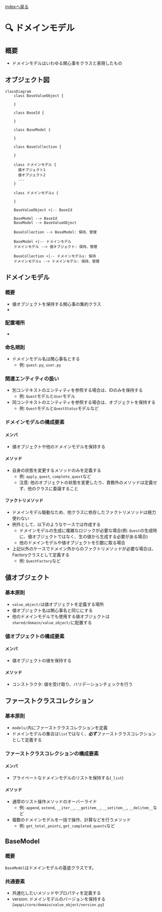 [indexへ戻る](../index.md)
# 🔍 ドメインモデル

## 概要
- ドメインモデルはいわゆる関心事をクラスと表現したもの

## オブジェクト図
```mermaid
classDiagram
    class BaseValueObject {
      
    }

    class BaseId {
      
    }

    class BaseModel {

    }

    class BaseCollection {
      
    }

    class ドメインモデル {
      値オブジェクト1
      値オブジェクト2
      ...
    }

    class ドメインモデルs {
      
    }

    BaseValueObject <|-- BaseId

    BaseModel --> BaseId
    BaseModel --> BaseValueObject

    BaseCollection --> BaseModel: 保持、管理
    
    BaseModel <|-- ドメインモデル
    ドメインモデル --> 値オブジェクト: 保持、管理

    BaseCollection <|-- ドメインモデルs: 保持
    ドメインモデルs --> ドメインモデル: 保持、管理
```

## ドメインモデル
### 概要
- 値オブジェクトを保持する関心事の集約クラス
- 

### 配置場所
- 

### 命名規則
- ドメインモデル名は関心事名とする
  - 例: `quest.py`, `user.py`

### 関連エンティティの扱い
- 別コンテキストのエンティティを参照する場合は、IDのみを保持する
  - 例: `Quest`モデルと`User`モデル
- 同コンテキストのエンティティを参照する場合は、オブジェクトを保持する
  - 例: `Quest`モデルと`QuestStatus`モデルなど


### ドメインモデルの構成要素

#### メンバ
- 値オブジェクトや他のドメインモデルを保持する

#### メソッド
- 自身の状態を変更するメソッドのみを定義する
  - 例: `apply_quest`, `complete_quest`など
  - 注意: 他のオブジェクトの状態を変更したり、責務外のメソッドは定義せず、他のクラスに委譲すること

#### ファクトリメソッド
- ドメインモデル駆動なため、他クラスに依存したファクトリメソッドは極力使わない
- 例外として、以下のようなケースでは作成する
  - ドメインモデルの生成に複雑なロジックが必要な場合(例: `Quest`の生成時に、値オブジェクトではなく、生の値から生成する必要がある場合)
  - 他のドメインモデルや値オブジェクトを引数に取る場合
- 上記以外のケースでドメイン外からのファクトリメソッドが必要な場合は、Factoryクラスとして定義する
  - 例: `QuestFactory`など

## 値オブジェクト

### 基本原則
- `value_object/`は値オブジェクトを定義する場所
- 値オブジェクト名は関心事名と同じにする
- 他のドメインモデルでも使用する値オブジェクトは`shared/domain/value_object/`に配置する

### 値オブジェクトの構成要素

#### メンバ
- 値オブジェクトの値を保持する

#### メソッド
- コンストラクタ: 値を受け取り、バリデーションチェックを行う

## ファーストクラスコレクション

### 基本原則
- `models/`内にファーストクラスコレクションを定義
- ドメインモデルの集合は`list`ではなく、**必ず**ファーストクラスコレクションとして定義する

### ファーストクラスコレクションの構成要素

#### メンバ
- プライベートなドメインモデルのリストを保持する(`_list`)

#### メソッド
- 通常のリスト操作メソッドのオーバーライド
  - 例: `append`, `extend`, `__iter__`, `__getitem__`, `__setitem__`, `__delitem__`など
- 複数のドメインモデルを一括で操作、計算などを行うメソッド
  - 例: `get_total_points`, `get_completed_quests`など

## BaseModel

### 概要
`BaseModel`はドメインモデルの基底クラスです。

### 共通要素
- 共通化したいメソッドやプロパティを定義する
- version: ドメインモデルのバージョンを保持する(`aqapi/core/domain/value_object/version.py`)
